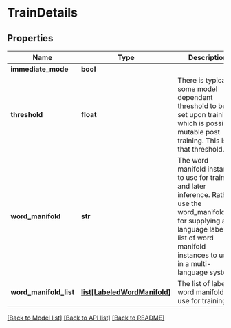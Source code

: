 # TrainDetails

## Properties
Name | Type | Description | Notes
------------ | ------------- | ------------- | -------------
**immediate_mode** | **bool** |  | 
**threshold** | **float** | There is typically some model dependent threshold to be set upon training which is possibly mutable post training. This is that threshold. | [optional] 
**word_manifold** | **str** | The word manifold instance to use for training and later inference.   Rather use the word_manifold_list for supplying a language labelled list of word manifold instances to use in a multi-language system.  | [optional] 
**word_manifold_list** | [**list[LabeledWordManifold]**](LabeledWordManifold.md) | The list of labelled word manifolds to use for training. | [optional] 

[[Back to Model list]](../README.md#documentation-for-models) [[Back to API list]](../README.md#documentation-for-api-endpoints) [[Back to README]](../README.md)


